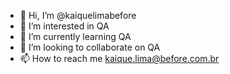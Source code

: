 - 👋 Hi, I’m @kaiquelimabefore
- 👀 I’m interested in QA
- 🌱 I’m currently learning QA
- 💞️ I’m looking to collaborate on QA
- 📫 How to reach me kaique.lima@before.com.br

<!---
kaiquelimabefore/kaiquelimabefore is a ✨ special ✨ repository because its `README.md` (this file) appears on your GitHub profile.
You can click the Preview link to take a look at your changes.
--->
